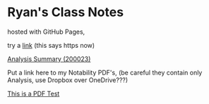 # Ryan's Class Notes 

hosted with GitHub Pages,

try a [link](https://www.google.com) (this says https now)


[Analysis Summary (200023)](https://ryangreenup.github.io/AnalysisNotes/AnalysisNotes.html)

Put a link here to my Notability PDF's, (be careful they contain only Analysis, use Dropbox over OneDrive???)

[This is a PDF Test](https://ryangreenup.github.io/Waves.pdf)

